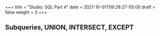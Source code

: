 +++
title = "Studio: SQL Part 4"
date = 2021-10-01T09:28:27-05:00
draft = false
weight = 3
+++

## Subqueries, UNION, INTERSECT, EXCEPT